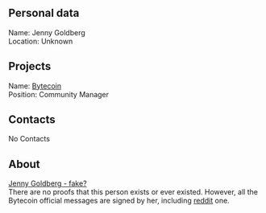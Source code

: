 ## Personal data  
Name: Jenny Goldberg  
Location: Unknown
## Projects 
Name: [Bytecoin](../projects/bytecoin.md)  
Position: Community Manager
## Contacts
No Contacts  
## About
[Jenny Goldberg - fake?](https://steemit.com/bytecoin/@leveldesk/is-bytecoin-finally-alive-again)  
There are no proofs that this person exists or ever existed. 
However, all the Bytecoin official messages are signed by her, including [reddit](https://www.reddit.com/r/BytecoinBCN/comments/6pg5hz/new_generation_of_bytecoin/) one.
